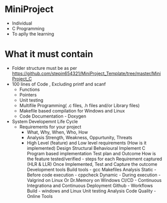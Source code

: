 # MiniProject
* Individual
* C Programming
* To aplly the learning

# What it must contain
* Folder structure must be as per https://github.com/stepin654321/MiniProject_Template/tree/master/MiniProject_C
* 100 lines of Code , Excluding printf and scanf
  * Functions
  * Pointers
  * Unit testing
  * Multifile Programming( .c files, .h files and/or Library files)
  * Makefile based compilation for Windows and Linux
  * Code Documentation - Doxygen
* System Developemnt Life Cycle
  * Requirements for your project
    * What, Why, When, Who, How
    * Analysis Strength, Weakness, Oppurtunity, Threats
    * High Level (feature) and Low level requirements (How is it implemented)
Design
Structural
Behavioural
Implement
C Program based implementation
Test plan and Outcome
How is the feature tested/verified - steps for each Requirement captured (HLR & LLR)
Once Implemented, Test and Capture the outcome
Development tools
Build tools - gcc
Makefiles
Analysis
Static - Before code execution - cppcheck
Dynamic - During execution - Valgrind on Linux Or Dr.Memory on Windows
CI/CD - Continuous Integrationa and Continuous Deployment
Github - Workflows
Build - windows and Linux
Unit testing
Analysis
Code Quality - Online Tools
